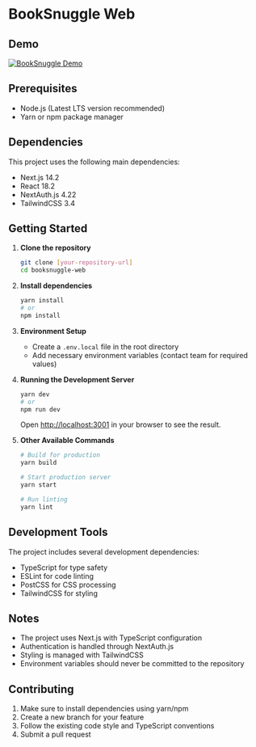 # BookSnuggle Web

## Demo

[![BookSnuggle Demo](https://img.youtube.com/vi/VAQ0hqFr4Lo/0.jpg)](https://www.youtube.com/watch?v=VAQ0hqFr4Lo "BookSnuggle Demo")

## Prerequisites

- Node.js (Latest LTS version recommended)
- Yarn or npm package manager

## Dependencies

This project uses the following main dependencies:
- Next.js 14.2
- React 18.2
- NextAuth.js 4.22
- TailwindCSS 3.4

## Getting Started

1. **Clone the repository**
   ```bash
   git clone [your-repository-url]
   cd booksnuggle-web
   ```

2. **Install dependencies**
   ```bash
   yarn install
   # or
   npm install
   ```

3. **Environment Setup**
   - Create a `.env.local` file in the root directory
   - Add necessary environment variables (contact team for required values)

4. **Running the Development Server**
   ```bash
   yarn dev
   # or
   npm run dev
   ```
   Open [http://localhost:3001](http://localhost:3001) in your browser to see the result.

5. **Other Available Commands**
   ```bash
   # Build for production
   yarn build
   
   # Start production server
   yarn start
   
   # Run linting
   yarn lint
   ```

## Development Tools

The project includes several development dependencies:
- TypeScript for type safety
- ESLint for code linting
- PostCSS for CSS processing
- TailwindCSS for styling

## Notes

- The project uses Next.js with TypeScript configuration
- Authentication is handled through NextAuth.js
- Styling is managed with TailwindCSS
- Environment variables should never be committed to the repository

## Contributing

1. Make sure to install dependencies using yarn/npm
2. Create a new branch for your feature
3. Follow the existing code style and TypeScript conventions
4. Submit a pull request